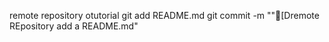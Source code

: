 remote repository otutorial
git add README.md
git commit -m ""[Dremote REpository add a README.md"
